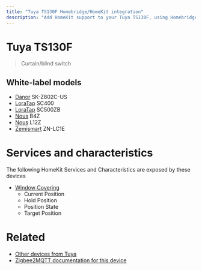 ```yaml
---
title: "Tuya TS130F Homebridge/HomeKit integration"
description: "Add HomeKit support to your Tuya TS130F, using Homebridge, Zigbee2MQTT and homebridge-z2m."
---
```

<!---
This file has been GENERATED using src/docgen/docgen.ts
DO NOT EDIT THIS FILE MANUALLY!
-->
# Tuya TS130F
> Curtain/blind switch


## White-label models
* [Danor](../index.md#danor) SK-Z802C-US
* [LoraTap](../index.md#loratap) SC400
* [LoraTap](../index.md#loratap) SC500ZB
* [Nous](../index.md#nous) B4Z
* [Nous](../index.md#nous) L12Z
* [Zemismart](../index.md#zemismart) ZN-LC1E

# Services and characteristics
The following HomeKit Services and Characteristics are exposed by
these devices

* [Window Covering](../../cover.md)
  * Current Position
  * Hold Position
  * Position State
  * Target Position


# Related
* [Other devices from Tuya](../index.md#tuya)
* [Zigbee2MQTT documentation for this device](https://www.zigbee2mqtt.io/devices/TS130F.html)